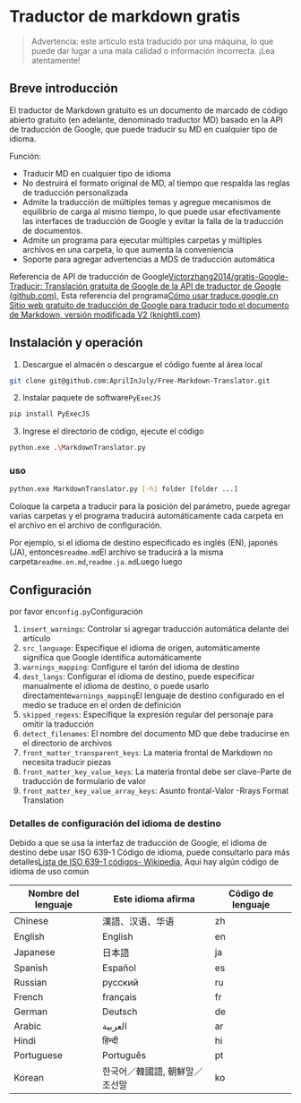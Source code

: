 # Traductor de markdown gratis

> Advertencia: este artículo está traducido por una máquina, lo que puede dar lugar a una mala calidad o información incorrecta. ¡Lea atentamente!

## Breve introducción

El traductor de Markdown gratuito es un documento de marcado de código abierto gratuito (en adelante, denominado traductor MD) basado en la API de traducción de Google, que puede traducir su MD en cualquier tipo de idioma.

Función:

- Traducir MD en cualquier tipo de idioma
- No destruirá el formato original de MD, al tiempo que respalda las reglas de traducción personalizada
- Admite la traducción de múltiples temas y agregue mecanismos de equilibrio de carga al mismo tiempo, lo que puede usar efectivamente las interfaces de traducción de Google y evitar la falla de la traducción de documentos.
- Admite un programa para ejecutar múltiples carpetas y múltiples archivos en una carpeta, lo que aumenta la conveniencia
- Soporte para agregar advertencias a MDS de traducción automática

Referencia de API de traducción de Google[Victorzhang2014/gratis-Google-Traducir: Translación gratuita de Google de la API de traductor de Google (github.com)](https://github.com/VictorZhang2014/free-google-translate), Esta referencia del programa[Cómo usar traduce.google.cn Sitio web gratuito de traducción de Google para traducir todo el documento de Markdown, versión modificada V2 (knightli.com)](https://www.knightli.com/zh-tw/2022/04/24/免費-google-翻譯-整篇-markdown-文檔-修改版/)

## Instalación y operación

1. Descargue el almacén o descargue el código fuente al área local

```bash
git clone git@github.com:AprilInJuly/Free-Markdown-Translator.git
```

2. Instalar paquete de software`PyExecJS`

```bash
pip install PyExecJS
```

3. Ingrese el directorio de código, ejecute el código

```bash
python.exe .\MarkdownTranslator.py
```

### uso

```bash
python.exe MarkdownTranslator.py [-h] folder [folder ...]
```

Coloque la carpeta a traducir para la posición del parámetro, puede agregar varias carpetas y el programa traducirá automáticamente cada carpeta en el archivo en el archivo de configuración.

Por ejemplo, si el idioma de destino especificado es inglés (EN), japonés (JA), entonces`readme.md`El archivo se traducirá a la misma carpeta`readme.en.md`,`readme.ja.md`Luego luego

## Configuración

por favor en`config.py`Configuración

1. `insert_warnings`: Controlar si agregar traducción automática delante del artículo
2. `src_language`: Especifique el idioma de origen, automáticamente significa que Google identifica automáticamente
3. `warnings_mapping`: Configure el tarón del idioma de destino
4. `dest_langs`: Configurar el idioma de destino, puede especificar manualmente el idioma de destino, o puede usarlo directamente`warnings_mapping`El lenguaje de destino configurado en el medio se traduce en el orden de definición
5. `skipped_regexs`: Especifique la expresión regular del personaje para omitir la traducción
6. `detect_filenames`: El nombre del documento MD que debe traducirse en el directorio de archivos
7. `front_matter_transparent_keys`: La materia frontal de Markdown no necesita traducir piezas
8. `front_matter_key_value_keys`: La materia frontal debe ser clave-Parte de traducción de formulario de valor
9. `front_matter_key_value_array_keys`: Asunto frontal-Valor -Rrays Format Translation

### Detalles de configuración del idioma de destino

Debido a que se usa la interfaz de traducción de Google, el idioma de destino debe usar ISO 639-1 Código de idioma, puede consultarlo para más detalles[Lista de ISO 639-1 códigos- Wikipedia](https://en.wikipedia.org/wiki/List_of_ISO_639-1_codes), Aquí hay algún código de idioma de uso común

| Nombre del lenguaje| Este idioma afirma| Código de lenguaje|
| ---------- | ------------------------------ | -------- |
| Chinese    | 漢語、汉语、华语               | zh       |
| English    | English                        | en       |
| Japanese   | 日本語                         | ja       |
| Spanish    | Español                        | es       |
| Russian    | русский                        | ru       |
| French     | français                       | fr       |
| German     | Deutsch                        | de       |
| Arabic     | العربية                        | ar       |
| Hindi      | हिन्दी                          | hi       |
| Portuguese | Português                      | pt       |
| Korean     | 한국어／韓國語, 朝鮮말／조선말 | ko       |


